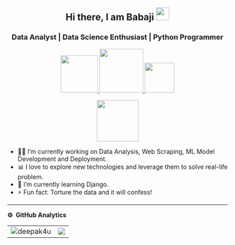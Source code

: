 
<p align="center"> 
  <h2 align="center"> Hi there, I am Babaji <img src="https://raw.githubusercontent.com/iampavangandhi/iampavangandhi/master/gifs/Hi.gif" width="30px"></h2>
  <h3 align="center"> Data Analyst | Data Science Enthusiast | Python Programmer </h3>
</p>

<p align="center">
<a href="https://www.linkedin.com/in/babajisawant/"><img src="https://img.shields.io/badge/LinkedIn-0077B5?style=for-the-badge&logo=linkedin&logoColor=white" width="85px"/> </a>
<a href="https://www.hackerrank.com/bvsawant1995"><img src="https://img.shields.io/badge/-Hackerrank-2EC866?style=for-the-badge&logo=HackerRank&logoColor=white" width="100px"/> </a>
<a href="mailto:bvsawant1995@gmail.com"><img src="https://img.shields.io/badge/Gmail-D14836?style=for-the-badge&logo=gmail&logoColor=white" width="68px"/> </a>
</p>
<p align="center"> <img src="https://komarev.com/ghpvc/?username=deepak4u&label=Profile%20Visits&color=blue&style=plastic%22%20alt=%22deepak4u" width="95px"/> </p>


- 👨‍💻 I’m currently working on Data Analysis, Web Scraping, ML Model Development and Deployment.
- 📊 I love to explore new technologies and leverage them to solve real-life problem.
- 🌱 I’m currently learning Django.
- ⚡ Fun fact: Torture the data and it will confess!

***
**⚙️ &nbsp;GitHub Analytics**
<table style="width:100%">
  <tr>
    <td><img src="https://github-readme-stats.vercel.app/api?username=deepak4u&show_icons=true&theme=dark&locale=en&hide_border=true" alt="deepak4u" /></td>
    <td><img src="https://github-readme-stats.vercel.app/api/top-langs/?username=deepak4u&theme=dark&hide_border=true&layout=compact"></td>
  </tr>
</table>

